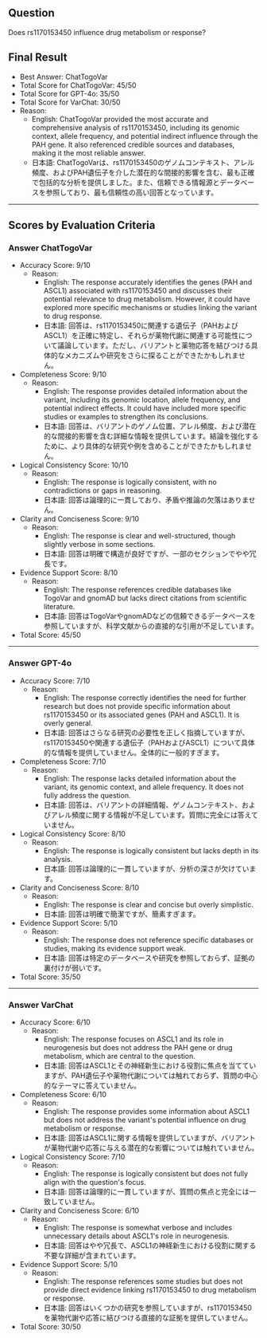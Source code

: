 ## Question

Does rs1170153450 influence drug metabolism or response?

## Final Result

- Best Answer: ChatTogoVar
- Total Score for ChatTogoVar: 45/50
- Total Score for GPT-4o: 35/50
- Total Score for VarChat: 30/50
- Reason:
  - English: ChatTogoVar provided the most accurate and comprehensive analysis of rs1170153450, including its genomic context, allele frequency, and potential indirect influence through the PAH gene. It also referenced credible sources and databases, making it the most reliable answer.
  - 日本語: ChatTogoVarは、rs1170153450のゲノムコンテキスト、アレル頻度、およびPAH遺伝子を介した潜在的な間接的影響を含む、最も正確で包括的な分析を提供しました。また、信頼できる情報源とデータベースを参照しており、最も信頼性の高い回答となっています。

---

## Scores by Evaluation Criteria

### Answer ChatTogoVar
- Accuracy Score: 9/10
  - Reason: 
    - English: The response accurately identifies the genes (PAH and ASCL1) associated with rs1170153450 and discusses their potential relevance to drug metabolism. However, it could have explored more specific mechanisms or studies linking the variant to drug response.
    - 日本語: 回答は、rs1170153450に関連する遺伝子（PAHおよびASCL1）を正確に特定し、それらが薬物代謝に関連する可能性について議論しています。ただし、バリアントと薬物応答を結びつける具体的なメカニズムや研究をさらに探ることができたかもしれません。
- Completeness Score: 9/10
  - Reason: 
    - English: The response provides detailed information about the variant, including its genomic location, allele frequency, and potential indirect effects. It could have included more specific studies or examples to strengthen its conclusions.
    - 日本語: 回答は、バリアントのゲノム位置、アレル頻度、および潜在的な間接的影響を含む詳細な情報を提供しています。結論を強化するために、より具体的な研究や例を含めることができたかもしれません。
- Logical Consistency Score: 10/10
  - Reason: 
    - English: The response is logically consistent, with no contradictions or gaps in reasoning.
    - 日本語: 回答は論理的に一貫しており、矛盾や推論の欠落はありません。
- Clarity and Conciseness Score: 9/10
  - Reason: 
    - English: The response is clear and well-structured, though slightly verbose in some sections.
    - 日本語: 回答は明確で構造が良好ですが、一部のセクションでやや冗長です。
- Evidence Support Score: 8/10
  - Reason: 
    - English: The response references credible databases like TogoVar and gnomAD but lacks direct citations from scientific literature.
    - 日本語: 回答はTogoVarやgnomADなどの信頼できるデータベースを参照していますが、科学文献からの直接的な引用が不足しています。
- Total Score: 45/50

---

### Answer GPT-4o
- Accuracy Score: 7/10
  - Reason: 
    - English: The response correctly identifies the need for further research but does not provide specific information about rs1170153450 or its associated genes (PAH and ASCL1). It is overly general.
    - 日本語: 回答はさらなる研究の必要性を正しく指摘していますが、rs1170153450や関連する遺伝子（PAHおよびASCL1）について具体的な情報を提供していません。全体的に一般的すぎます。
- Completeness Score: 7/10
  - Reason: 
    - English: The response lacks detailed information about the variant, its genomic context, and allele frequency. It does not fully address the question.
    - 日本語: 回答は、バリアントの詳細情報、ゲノムコンテキスト、およびアレル頻度に関する情報が不足しています。質問に完全には答えていません。
- Logical Consistency Score: 8/10
  - Reason: 
    - English: The response is logically consistent but lacks depth in its analysis.
    - 日本語: 回答は論理的に一貫していますが、分析の深さが欠けています。
- Clarity and Conciseness Score: 8/10
  - Reason: 
    - English: The response is clear and concise but overly simplistic.
    - 日本語: 回答は明確で簡潔ですが、簡素すぎます。
- Evidence Support Score: 5/10
  - Reason: 
    - English: The response does not reference specific databases or studies, making its evidence support weak.
    - 日本語: 回答は特定のデータベースや研究を参照しておらず、証拠の裏付けが弱いです。
- Total Score: 35/50

---

### Answer VarChat
- Accuracy Score: 6/10
  - Reason: 
    - English: The response focuses on ASCL1 and its role in neurogenesis but does not address the PAH gene or drug metabolism, which are central to the question.
    - 日本語: 回答はASCL1とその神経新生における役割に焦点を当てていますが、PAH遺伝子や薬物代謝については触れておらず、質問の中心的なテーマに答えていません。
- Completeness Score: 6/10
  - Reason: 
    - English: The response provides some information about ASCL1 but does not address the variant's potential influence on drug metabolism or response.
    - 日本語: 回答はASCL1に関する情報を提供していますが、バリアントが薬物代謝や応答に与える潜在的な影響については触れていません。
- Logical Consistency Score: 7/10
  - Reason: 
    - English: The response is logically consistent but does not fully align with the question's focus.
    - 日本語: 回答は論理的に一貫していますが、質問の焦点と完全には一致していません。
- Clarity and Conciseness Score: 6/10
  - Reason: 
    - English: The response is somewhat verbose and includes unnecessary details about ASCL1's role in neurogenesis.
    - 日本語: 回答はやや冗長で、ASCL1の神経新生における役割に関する不要な詳細が含まれています。
- Evidence Support Score: 5/10
  - Reason: 
    - English: The response references some studies but does not provide direct evidence linking rs1170153450 to drug metabolism or response.
    - 日本語: 回答はいくつかの研究を参照していますが、rs1170153450を薬物代謝や応答に結びつける直接的な証拠を提供していません。
- Total Score: 30/50